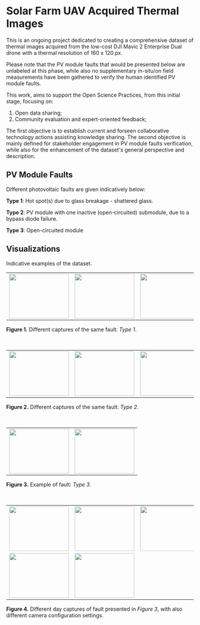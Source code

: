 # Solar Farm UAV Acquired Thermal Images
This is an ongoing project dedicated to creating a comprehensive dataset of thermal images acquired from the low-cost DJI Mavic 2 Enterprise Dual drone with a thermal resolution of 160 x 120 px.

Please note that the PV module faults that would be presented below are unlabeled
at this phase, while also no supplementary in-situ/on field measurements have been gathered
to verify the human identified PV module faults.

This work, aims to support the Open Science Practices, from this initial stage,
focusing on: 
1) Open data sharing;
2) Community evaluation and expert-oriented feedback;

The first objective is to establish current and forseen collaborative technology actions assisting knowledge sharing. The second objective is mainly
defined for stakeholder engagement in PV module faults verification, while also
for the enhancement of the dataset's general perspective
and description.

## PV Module Faults
Different photovoltaic faults are given indicatively below:


__Type 1__: Hot spot(s) due to glass breakage - shattered glass.  

__Type 2__: PV module with one inactive (open-circuited) submodule, due to a bypass diode failure.

__Type 3__: Open-circuited module


## Visualizations
Indicative examples of the dataset.



<table class="center">
  <tr class="center">
      <td><img src="https://user-images.githubusercontent.com/80331436/178597276-0f2e3fb3-506e-4fb7-a730-31a9a1f526b9.JPG" width=160 height=120<td>
      <td><img src="https://user-images.githubusercontent.com/80331436/178597293-86052c09-ff4f-41b6-b7a4-3b605ce61f91.JPG" width=160 height=120<td>
      <td><img src="https://user-images.githubusercontent.com/80331436/178598536-49a63760-d1ac-4fc9-a1b1-12d596a18ccc.JPG" width=160 height=120<td>
      <td><img src="https://user-images.githubusercontent.com/80331436/178601659-e6ac7355-cfd0-4824-8dcd-57f0ab6c1d08.JPG" width=160 height=120<td>
      <td><img src="https://user-images.githubusercontent.com/80331436/178601525-947efaf3-6929-462c-9453-ffec1a4edfed.JPG" width=160 height=120<td>
</tr>

</table>

 **Figure 1.** Different captures of the same fault: _Type 1_.

&nbsp;
&nbsp;
&nbsp;
&nbsp;
&nbsp;
&nbsp;
&nbsp;
&nbsp;
&nbsp;
&nbsp;


<table class="center">
  <tr class="center">
      <td><img src="https://user-images.githubusercontent.com/80331436/178604465-228a8394-bfd1-4ea9-8c5d-73f2ba9952db.JPG" width=160 height=120<td>
      <td><img src="https://user-images.githubusercontent.com/80331436/178604571-7bf948b9-69bb-48c4-9a2c-6e63b1757239.JPG" width=160 height=120<td>
      <td><img src="https://user-images.githubusercontent.com/80331436/178604473-da5c3d2c-766e-47d9-b047-232b67707477.JPG" width=160 height=120<td>
      <td><img src="https://user-images.githubusercontent.com/80331436/178604484-55c23e85-de60-4031-8354-ad7a5076a628.JPG" width=160 height=120<td>
</tr>

</table>

 **Figure 2.** Different captures of the same fault: _Type 2_.


&nbsp;
&nbsp;
&nbsp;
&nbsp;
&nbsp;
&nbsp;
&nbsp;
&nbsp;
&nbsp;
&nbsp;

<table class="center">
  <tr class="center">
      <td><img src="https://user-images.githubusercontent.com/80331436/178674372-09507f3c-23d8-4672-8218-52df22bb12ef.JPG" width=160 height=120<td>
      <td><img src="https://user-images.githubusercontent.com/80331436/178674396-6016fb59-0617-44eb-b994-f0bfc229295f.JPG" width=160 height=120<td></tr>

</table>

 **Figure 3.** Example of fault: _Type 3_.


&nbsp;
&nbsp;
&nbsp;
&nbsp;
&nbsp;
&nbsp;
&nbsp;
&nbsp;
&nbsp;
&nbsp;

<table class="center">
  <tr class="center">
      <td><img src="https://user-images.githubusercontent.com/80331436/178676139-750c3aea-338d-4f3c-990b-77d92e281571.JPG" width=160 height=120<td>
      <td><img src="https://user-images.githubusercontent.com/80331436/178675393-f918cdeb-eff1-475b-8c3f-e4a23cce4e2f.JPG" width=160 height=120<td>
      <td><img src="https://user-images.githubusercontent.com/80331436/178675452-9d4c03dc-aed4-4f86-b7e6-f14db5f51248.JPG" width=160 height=120<td></tr>
      <td><img src="https://user-images.githubusercontent.com/80331436/178676744-5058fc65-8db9-45e2-9b1c-f0337a5aa123.JPG" width=160 height=120<td>
      <td><img src="https://user-images.githubusercontent.com/80331436/178676776-317dcbf0-a70b-43ab-92ad-5b1af4f846ce.JPG" width=160 height=120<td>

</table>

 **Figure 4.** Different day captures of fault presented in _Figure 3_, with also different
 camera configuration settings.





